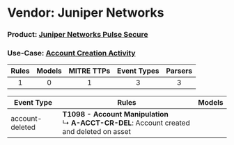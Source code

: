 Vendor: Juniper Networks
========================
### Product: [Juniper Networks Pulse Secure](../ds_juniper_networks_juniper_networks_pulse_secure.md)
### Use-Case: [Account Creation Activity](../../../../UseCases/uc_account_creation_activity.md)

| Rules | Models | MITRE TTPs | Event Types | Parsers |
|:-----:|:------:|:----------:|:-----------:|:-------:|
|   1   |   0    |     1      |      3      |    3    |

| Event Type      | Rules                                                                                                | Models |
| --------------- | ---------------------------------------------------------------------------------------------------- | ------ |
| account-deleted | <b>T1098 - Account Manipulation</b><br> ↳ <b>A-ACCT-CR-DEL</b>: Account created and deleted on asset |        |